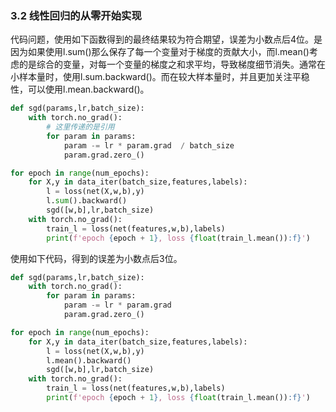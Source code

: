 ### 3.2 线性回归的从零开始实现
代码问题，使用如下函数得到的最终结果较为符合期望，误差为小数点后4位。是因为如果使用l.sum()那么保存了每一个变量对于梯度的贡献大小，而l.mean()考虑的是综合的变量，对每一个变量的梯度之和求平均，导致梯度细节消失。通常在小样本量时，使用l.sum.backward()。而在较大样本量时，并且更加关注平稳性，可以使用l.mean.backward()。
```python
def sgd(params,lr,batch_size):
    with torch.no_grad():
        # 这里传递的是引用
        for param in params:
            param -= lr * param.grad  / batch_size
            param.grad.zero_()

for epoch in range(num_epochs):
    for X,y in data_iter(batch_size,features,labels):
        l = loss(net(X,w,b),y)
        l.sum().backward()
        sgd([w,b],lr,batch_size)
    with torch.no_grad():
        train_l = loss(net(features,w,b),labels)
        print(f'epoch {epoch + 1}, loss {float(train_l.mean()):f}')
```
使用如下代码，得到的误差为小数点后3位。
```python
def sgd(params,lr,batch_size):
    with torch.no_grad():
        for param in params:
            param -= lr * param.grad
            param.grad.zero_()

for epoch in range(num_epochs):
    for X,y in data_iter(batch_size,features,labels):
        l = loss(net(X,w,b),y)
        l.mean().backward()
        sgd([w,b],lr,batch_size)
    with torch.no_grad():
        train_l = loss(net(features,w,b),labels)
        print(f'epoch {epoch + 1}, loss {float(train_l.mean()):f}')
```

